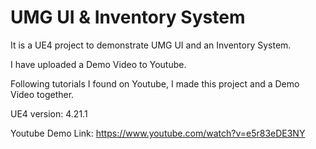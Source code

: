 # UMG UI & Inventory System
 
It is a UE4 project to demonstrate UMG UI and an Inventory System.

I have uploaded a Demo Video to Youtube.

Following tutorials I found on Youtube, I made this project and a Demo Video together.

UE4 version: 4.21.1

Youtube Demo Link: https://www.youtube.com/watch?v=e5r83eDE3NY
